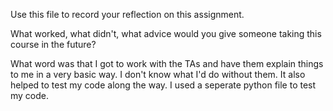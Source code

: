 Use this file to record your reflection on this assignment. 

What worked, what didn't, what advice would you give someone taking this course in the future?


What word was that I got to work with the TAs and have them explain things to me in a very basic way. I don't know what I'd do without them. It also helped to test my code along the way. I used a seperate python file to test my code. 
